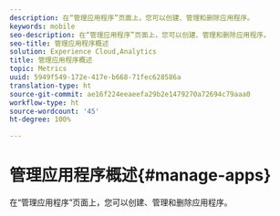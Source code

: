 ```yaml
---
description: 在“管理应用程序”页面上，您可以创建、管理和删除应用程序。
keywords: mobile
seo-description: 在“管理应用程序”页面上，您可以创建、管理和删除应用程序。
seo-title: 管理应用程序概述
solution: Experience Cloud,Analytics
title: 管理应用程序概述
topic: Metrics
uuid: 5949f549-172e-417e-b668-71fec628586a
translation-type: ht
source-git-commit: ae16f224eeaeefa29b2e1479270a72694c79aaa0
workflow-type: ht
source-wordcount: '45'
ht-degree: 100%

---
```



# 管理应用程序概述{#manage-apps}

在“管理应用程序”页面上，您可以创建、管理和删除应用程序。
